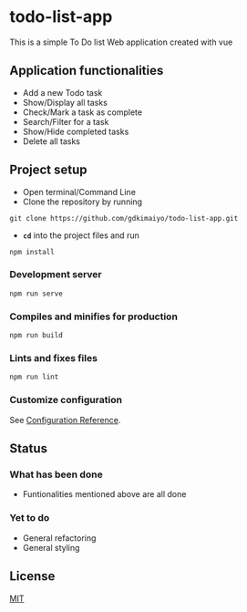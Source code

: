 # todo-list-app

This is a simple To Do list Web application created with vue

## Application functionalities

- Add a new Todo task
- Show/Display all tasks
- Check/Mark a task as complete
- Search/Filter for a task
- Show/Hide completed tasks
- Delete all tasks

## Project setup

- Open terminal/Command Line
- Clone the repository by running

```
git clone https://github.com/gdkimaiyo/todo-list-app.git
```

- **`cd`** into the project files and run

```
npm install
```

### Development server

```
npm run serve
```

### Compiles and minifies for production

```
npm run build
```

### Lints and fixes files

```
npm run lint
```

### Customize configuration

See [Configuration Reference](https://cli.vuejs.org/config/).

## Status

### What has been done

- Funtionalities mentioned above are all done

### Yet to do

- General refactoring
- General styling

## License

[MIT](https://github.com/gdkimaiyo/todo-list-app/blob/master/LICENSE.md)

